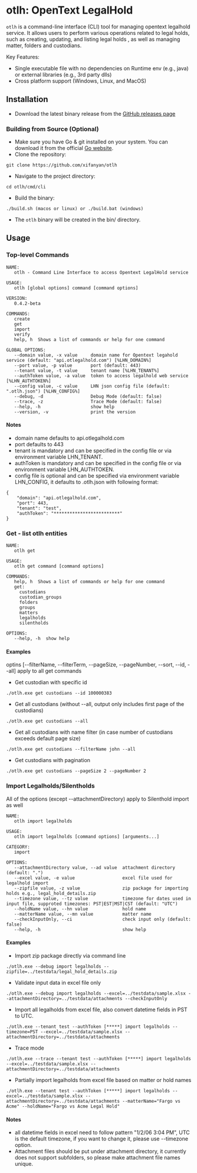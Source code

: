 # otlh: OpenText LegalHold

`otlh` is a command-line interface (CLI) tool for managing opentext legalhold service. It allows users to perform various operations related to legal holds, such as creating, updating, and listing legal holds , as well as managing matter, folders and custodians.

Key Features:
- Single executable file with no dependencies on Runtime env (e.g., java) or external libraries (e.g., 3rd party dlls)
- Cross platform support (Windows, Linux, and MacOS)

## Installation

- Download the latest binary release from the [GitHub releases page](https://github.com/xifanyan/otlh/releases)

### Building from Source (Optional)
- Make sure you have Go & git installed on your system. You can download it from the official [Go website](https://golang.org/dl/).
- Clone the repository: 
```
git clone https://github.com/xifanyan/otlh
```
- Navigate to the project directory:
```
cd otlh/cmd/cli
```
- Build the binary:
```
./build.sh (macos or linux) or ./build.bat (windows)
```
- The `otlh` binary will be created in the bin/ directory.

## Usage
### Top-level Commands
```
NAME:
   otlh - Command Line Interface to access Opentext LegalHold service

USAGE:
   otlh [global options] command [command options]

VERSION:
   0.4.2-beta

COMMANDS:
   create
   get
   import
   verify
   help, h  Shows a list of commands or help for one command

GLOBAL OPTIONS:
   --domain value, -x value     domain name for Opentext legahold service (default: "api.otlegalhold.com") [%LHN_DOMAIN%]
   --port value, -p value       port (default: 443)
   --tenant value, -t value     tenant name [%LHN_TENANT%]
   --authToken value, -a value  token to access legalhold web service [%LHN_AUTHTOKEN%]
   --config value, -c value     LHN json config file (default: ".otlh.json") [%LHN_CONFIG%]
   --debug, -d                  Debug Mode (default: false)
   --trace, -z                  Trace Mode (default: false)
   --help, -h                   show help
   --version, -v                print the version
```

#### Notes
- domain name defaults to api.otlegalhold.com 
- port defaults to 443
- tenant is mandatory and can be specified in the config file or via environment variable LHN_TENANT.
- authToken is mandatory and can be specified in the config file or via environment variable LHN_AUTHTOKEN.
- config file is optional and can be specified via environment variable LHN_CONFIG, it defaults to .otlh.json with following format:
```
{
    "domain": "api.otlegalhold.com",
    "port": 443,
    "tenant": "test",
    "authToken": "*************************"
}
```

### Get - list otlh entities
```
NAME:
   otlh get

USAGE:
   otlh get command [command options]

COMMANDS:
   help, h  Shows a list of commands or help for one command
   get:
     custodians
     custodian_groups
     folders
     groups
     matters
     legalholds
     silentholds

OPTIONS:
   --help, -h  show help
```
#### Examples
optins [--filterName, --filterTerm, --pageSize, --pageNumber, --sort, --id, --all] apply to all get commands

- Get custodian with specific id
```
./otlh.exe get custodians --id 100000383
```

- Get all custodians (without --all, output only includes first page of the custodians)
```
./otlh.exe get custodians --all
```

- Get all custodians with name filter (in case number of custodians exceeds default page size)
```
./otlh.exe get custodians --filterName john --all
```

- Get custodians with pagination
```
./otlh.exe get custodians --pageSize 2 --pageNumber 2
```

### Import Legalholds/Silentholds
All of the options (except --attachmentDirectory) apply to Silenthold import as well
```
NAME:
   otlh import legalholds

USAGE:
   otlh import legalholds [command options] [arguments...]

CATEGORY:
   import

OPTIONS:
   --attachmentDirectory value, --ad value  attachment directory (default: ".")
   --excel value, -e value                  excel file used for legalhold import
   --zipfile value, -z value                zip package for importing holds e.g., legal_hold_details.zip
   --timezone value, --tz value             timezone for dates used in input file, supproted timezones: PST|EST|MST|CST (default: "UTC")
   --holdName value, --hn value             hold name
   --matterName value, --mn value           matter name
   --checkInputOnly, --ci                   check input only (default: false)
   --help, -h                               show help
```
#### Examples
- Import zip package directly via command line
```
./otlh.exe --debug import legalholds --zipfile=../testdata/legal_hold_details.zip
```

- Validate input data in excel file only
```
./otlh.exe --debug import legalholds --excel=../testdata/sample.xlsx --attachmentDirectory=../testdata/attachments --checkInputOnly
```

- Import all legalholds from excel file, also convert datetime fields in PST to UTC.
```
./otlh.exe --tenant test --authToken [*****] import legalholds --timezone=PST --excel=../testdata/sample.xlsx --attachmentDirectory=../testdata/attachments
```

- Trace mode
```
./otlh.exe --trace --tenant test --authToken [*****] import legalholds --excel=../testdata/sample.xlsx --attachmentDirectory=../testdata/attachments
```

- Partially import legalholds from excel file based on matter or hold names
```
./otlh.exe --tenant test --authToken [*****] import legalholds --excel=../testdata/sample.xlsx --attachmentDirectory=../testdata/attachments --matterName="Fargo vs Acme" --holdName="Fargo vs Acme Legal Hold"
```

#### Notes
- all datetime fields in excel need to follow pattern "1/2/06 3:04 PM", UTC is the default timezone, if you want to change it, please use --timezone option.
- Attachment files should be put under attachment directory, it currently does not support subfolders, so please make attachment file names unique.